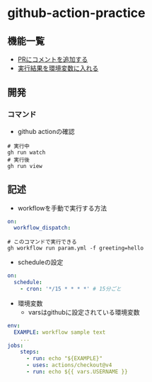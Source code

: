 # github-action-practice

## 機能一覧
- [PRにコメントを追加する](./.github/workflows/pr_comment.yml)
- [実行結果を環境変数に入れる](./.github/workflows/result_output.yml)

## 開発
### コマンド
- github actionの確認

```shell
# 実行中
gh run watch
# 実行後
gh run view
```

## 記述
- workflowを手動で実行する方法

```yaml
on: 
  workflow_dispatch:
```

```shell
# このコマンドで実行できる
gh workflow run param.yml -f greeting=hello
```

- scheduleの設定

```yaml
on: 
  schedule:
    - cron: '*/15 * * * *' # 15分ごと
```

- 環境変数
  - varsはgithubに設定されている環境変数
```yaml
env:
  EXAMPLE: workflow sample text
    ...
jobs:
    steps:
      - run: echo "${EXAMPLE}"
      - uses: actions/checkout@v4
      - run: echo ${{ vars.USERNAME }}
```
